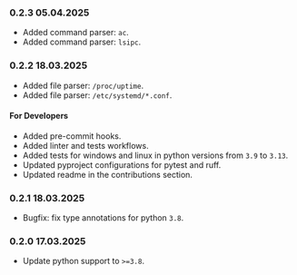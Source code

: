 ### 0.2.3 05.04.2025

- Added command parser: `ac`.
- Added command parser: `lsipc`.

### 0.2.2 18.03.2025

- Added file parser: `/proc/uptime`.
- Added file parser: `/etc/systemd/*.conf`.

#### For Developers

- Added pre-commit hooks.
- Added linter and tests workflows.
- Added tests for windows and linux in python versions from `3.9` to `3.13`.
- Updated pyproject configurations for pytest and ruff.
- Updated readme in the contributions section.

### 0.2.1 18.03.2025

- Bugfix: fix type annotations for python `3.8`.

### 0.2.0 17.03.2025

- Update python support to `>=3.8`.